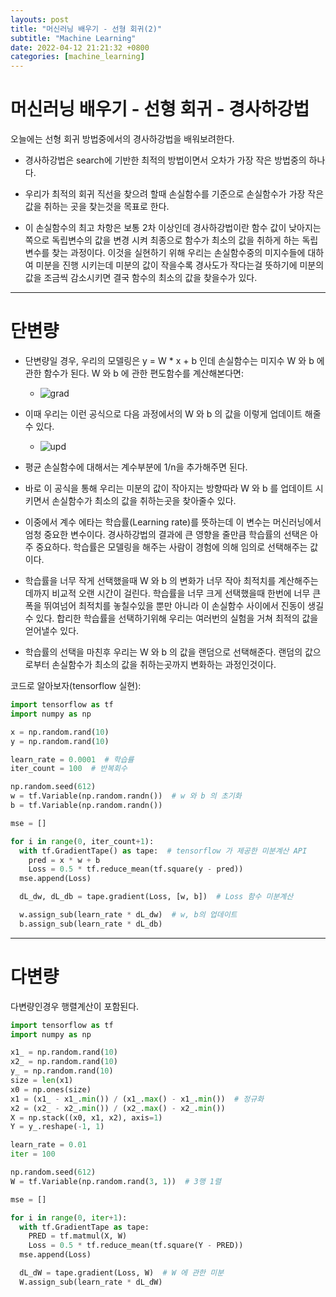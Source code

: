 ```yaml
---
layouts: post
title: "머신러닝 배우기 - 선형 회귀(2)"
subtitle: "Machine Learning"
date: 2022-04-12 21:21:32 +0800
categories: [machine_learning]
---
```


# 머신러닝 배우기 - 선형 회귀 - 경사하강법

오늘에는 선형 회귀 방법중에서의 경사하강법을 배워보려한다.

* 경사하강법은 search에 기반한 최적의 방법이면서 오차가 가장 작은 방법중의 하나다.

* 우리가 최적의 회귀 직선을 찾으려 할때 손실함수를 기준으로 손실함수가 가장 작은 값을 취하는 곳을 찾는것을 목표로 한다.

* 이 손실함수의 최고 차항은 보통 2차 이상인데 경사하강법이란 함수 값이 낮아지는 쪽으로 독립변수의 값을 변경 시켜 최종으로 함수가 최소의 값을 취하게 하는 독립변수를 찾는 과정이다. 이것을 실현하기 위해 우리는 손실함수중의 미지수들에 대하여 미분을 진행 시키는데 미분의 값이 작을수록 경사도가 작다는걸 뜻하기에 미분의 값을 조금씩 감소시키면 결국 함수의 최소의 값을 찾을수가 있다.

***

# 단변량

* 단변량일 경우, 우리의 모델링은 y = W * x + b 인데 손실함수는 미지수 W 와 b 에 관한 함수가 된다. W 와 b 에 관한 편도함수를 계산해본다면:
  
  * ![grad](041201.png)

* 이때 우리는 이런 공식으로 다음 과정에서의 W 와 b 의 값을 이렇게 업데이트 해줄수 있다.

  * ![upd](041202.png)

* 평균 손실함수에 대해서는 계수부분에 1/n을 추가해주면 된다.

* 바로 이 공식을 통해 우리는 미분의 값이 작아지는 방향따라 W 와 b 를 업데이트 시키면서 손실함수가 최소의 값을 취하는곳을 찾아줄수 있다.

* 이중에서 계수 에타는 학습률(Learning rate)를 뜻하는데 이 변수는 머신러닝에서 엄청 중요한 변수이다. 경사하강법의 결과에 큰 영향을 줄만큼 학습률의 선택은 아주 중요하다. 학습률은 모델링을 해주는 사람이 경험에 의해 임의로 선택해주는 값이다.

* 학습률을 너무 작게 선택했을때 W 와 b 의 변화가 너무 작아 최적치를 계산해주는데까지 비교적 오랜 시간이 걸린다. 학습률을 너무 크게 선택했을때 한번에 너무 큰 폭을 뛰여넘어 최적치를 놓칠수있을 뿐만 아니라 이 손실함수 사이에서 진동이 생길수 있다. 합리한 학습률을 선택하기위해 우리는 여러번의 실험을 거쳐 최적의 값을 얻어낼수 있다.

* 학습률의 선택을 마친후 우리는 W 와 b 의 값을 랜덤으로 선택해준다. 랜덤의 값으로부터 손실함수가 최소의 값을 취하는곳까지 변화하는 과정인것이다.

코드로 알아보자(tensorflow 실현):

  ```python
  import tensorflow as tf
  import numpy as np

  x = np.random.rand(10)
  y = np.random.rand(10)

  learn_rate = 0.0001  # 학습률
  iter_count = 100  # 반복회수

  np.random.seed(612)
  w = tf.Variable(np.random.randn())  # w 와 b 의 초기화
  b = tf.Variable(np.random.randn())

  mse = []

  for i in range(0, iter_count+1):
    with tf.GradientTape() as tape:  # tensorflow 가 제공한 미분계산 API
      pred = x * w + b
      Loss = 0.5 * tf.reduce_mean(tf.square(y - pred))
    mse.append(Loss)

    dL_dw, dL_db = tape.gradient(Loss, [w, b])  # Loss 함수 미분계산

    w.assign_sub(learn_rate * dL_dw)  # w, b의 업데이트
    b.assign_sub(learn_rate * dL_db)
  ```

***

# 다변량

다변량인경우 행렬계산이 포함된다.

  ```python
  import tensorflow as tf
  import numpy as np

  x1_ = np.random.rand(10)
  x2_ = np.random.rand(10)
  y_ = np.random.rand(10)
  size = len(x1)
  x0 = np.ones(size)
  x1 = (x1_ - x1_.min()) / (x1_.max() - x1_.min())  # 정규화
  x2 = (x2_ - x2_.min()) / (x2_.max() - x2_.min())
  X = np.stack((x0, x1, x2), axis=1)
  Y = y_.reshape(-1, 1)

  learn_rate = 0.01
  iter = 100

  np.random.seed(612)
  W = tf.Variable(np.random.rand(3, 1))  # 3행 1렬

  mse = []

  for i in range(0, iter+1):
    with tf.GradientTape as tape:
      PRED = tf.matmul(X, W)
      Loss = 0.5 * tf.reduce_mean(tf.square(Y - PRED))
    mse.append(Loss)

    dL_dW = tape.gradient(Loss, W)  # W 에 관한 미분
    W.assign_sub(learn_rate * dL_dW)
  ```